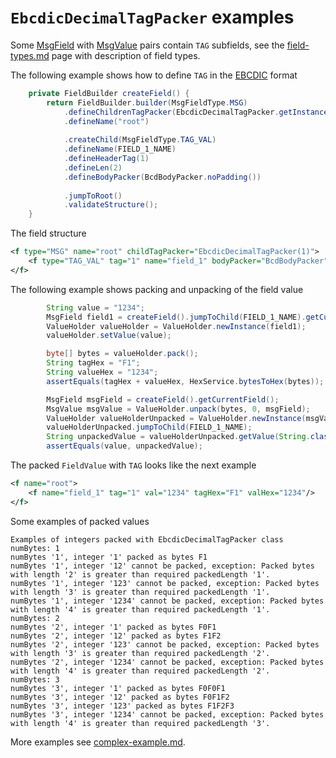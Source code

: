 # `EbcdicDecimalTagPacker` examples

Some [MsgField](https://github.com/credibledoc/credible-doc/blob/master/iso-8583-packer/src/main/java/com/credibledoc/iso8583packer/message/MsgField.java)
with [MsgValue](https://github.com/credibledoc/credible-doc/blob/master/iso-8583-packer/src/main/java/com/credibledoc/iso8583packer/message/MsgValue.java)
pairs contain `TAG` subfields, see the [field-types.md](../field-types.md) page with description of field types.

The following example shows how to define `TAG` in the [EBCDIC](https://en.wikipedia.org/wiki/EBCDIC) format
```Java
    private FieldBuilder createField() {
        return FieldBuilder.builder(MsgFieldType.MSG)
            .defineChildrenTagPacker(EbcdicDecimalTagPacker.getInstance(1))
            .defineName("root")
            
            .createChild(MsgFieldType.TAG_VAL)
            .defineName(FIELD_1_NAME)
            .defineHeaderTag(1)
            .defineLen(2)
            .defineBodyPacker(BcdBodyPacker.noPadding())
            
            .jumpToRoot()
            .validateStructure();
    }
```

The field structure
```XML
<f type="MSG" name="root" childTagPacker="EbcdicDecimalTagPacker(1)">
    <f type="TAG_VAL" tag="1" name="field_1" bodyPacker="BcdBodyPacker" len="2"/>
</f>
```

The following example shows packing and unpacking of the field value
```Java
        String value = "1234";
        MsgField field1 = createField().jumpToChild(FIELD_1_NAME).getCurrentField();
        ValueHolder valueHolder = ValueHolder.newInstance(field1);
        valueHolder.setValue(value);

        byte[] bytes = valueHolder.pack();
        String tagHex = "F1";
        String valueHex = "1234";
        assertEquals(tagHex + valueHex, HexService.bytesToHex(bytes));

        MsgField msgField = createField().getCurrentField();
        MsgValue msgValue = ValueHolder.unpack(bytes, 0, msgField);
        ValueHolder valueHolderUnpacked = ValueHolder.newInstance(msgValue, msgField);
        valueHolderUnpacked.jumpToChild(FIELD_1_NAME);
        String unpackedValue = valueHolderUnpacked.getValue(String.class);
        assertEquals(value, unpackedValue);
```

The packed `FieldValue` with `TAG` looks like the next example
```XML
<f name="root">
    <f name="field_1" tag="1" val="1234" tagHex="F1" valHex="1234"/>
</f>
```

Some examples of packed values
```
Examples of integers packed with EbcdicDecimalTagPacker class
numBytes: 1
numBytes '1', integer '1' packed as bytes F1
numBytes '1', integer '12' cannot be packed, exception: Packed bytes with length '2' is greater than required packedLength '1'.
numBytes '1', integer '123' cannot be packed, exception: Packed bytes with length '3' is greater than required packedLength '1'.
numBytes '1', integer '1234' cannot be packed, exception: Packed bytes with length '4' is greater than required packedLength '1'.
numBytes: 2
numBytes '2', integer '1' packed as bytes F0F1
numBytes '2', integer '12' packed as bytes F1F2
numBytes '2', integer '123' cannot be packed, exception: Packed bytes with length '3' is greater than required packedLength '2'.
numBytes '2', integer '1234' cannot be packed, exception: Packed bytes with length '4' is greater than required packedLength '2'.
numBytes: 3
numBytes '3', integer '1' packed as bytes F0F0F1
numBytes '3', integer '12' packed as bytes F0F1F2
numBytes '3', integer '123' packed as bytes F1F2F3
numBytes '3', integer '1234' cannot be packed, exception: Packed bytes with length '4' is greater than required packedLength '3'.
```

More examples see [complex-example.md](../complex-example.md).